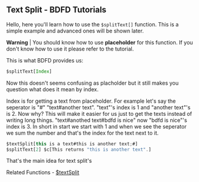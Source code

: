 ## Text Split - BDFD Tutorials

Hello, here you'll learn how to use the `$splitText[]` function. This is a simple example and advanced ones will be shown later.

**Warning** | You should know how to use **placeholder** for this function. If you don't know how to use it please refer to the tutorial.


This is what BDFD provides us:
```js
$splitText[Index]
```
Now this doesn't seems confusing as placholder but it still makes you question what does it mean by index.

Index is for getting a text from placeholder. For example let's say the seperator is "#" "text#another text". "text"'s index is 1 and "another text"'s is 2. Now why? This will make it easier for us just to get the texts instead of writing long things. "text#anothed text#bdfd is nice" now "bdfd is nice"'s index is 3. In short in start we start with 1 and when we see the seperator we sum the number and that's the index for the text next to it.
```js
$textSplit[this is a text#this is another text;#]
$splitText[2] $c[This returns "this is another text".]
```

That's the main idea for text split's

Related Functions -
[$textSplit](./textSplit.md)
